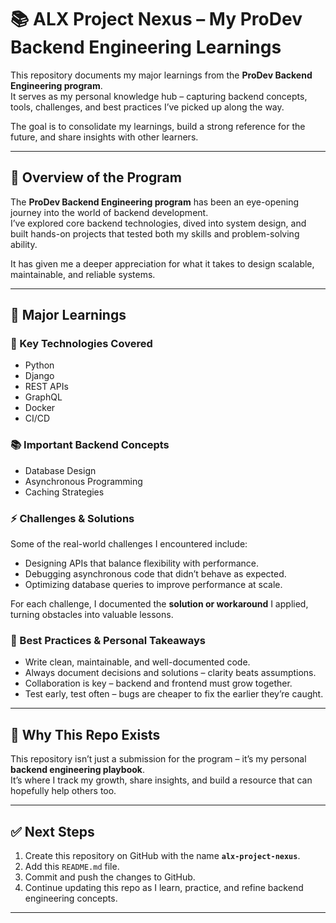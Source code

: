 # 📚 ALX Project Nexus – My ProDev Backend Engineering Learnings

This repository documents my major learnings from the **ProDev Backend Engineering program**.  
It serves as my personal knowledge hub – capturing backend concepts, tools, challenges, and best practices I’ve picked up along the way.  

The goal is to consolidate my learnings, build a strong reference for the future, and share insights with other learners.

---

## 📝 Overview of the Program

The **ProDev Backend Engineering program** has been an eye-opening journey into the world of backend development.  
I’ve explored core backend technologies, dived into system design, and built hands-on projects that tested both my skills and problem-solving ability.  

It has given me a deeper appreciation for what it takes to design scalable, maintainable, and reliable systems.

---

## 🚀 Major Learnings

### 🔑 Key Technologies Covered
- Python  
- Django  
- REST APIs  
- GraphQL  
- Docker  
- CI/CD  

### 📚 Important Backend Concepts
- Database Design  
- Asynchronous Programming  
- Caching Strategies  

### ⚡ Challenges & Solutions
Some of the real-world challenges I encountered include:  
- Designing APIs that balance flexibility with performance.  
- Debugging asynchronous code that didn’t behave as expected.  
- Optimizing database queries to improve performance at scale.  

For each challenge, I documented the **solution or workaround** I applied, turning obstacles into valuable lessons.

### 🌟 Best Practices & Personal Takeaways
- Write clean, maintainable, and well-documented code.  
- Always document decisions and solutions – clarity beats assumptions.  
- Collaboration is key – backend and frontend must grow together.  
- Test early, test often – bugs are cheaper to fix the earlier they’re caught.  

---

## 🤝 Why This Repo Exists
This repository isn’t just a submission for the program – it’s my personal **backend engineering playbook**.  
It’s where I track my growth, share insights, and build a resource that can hopefully help others too.  

---

## ✅ Next Steps
1. Create this repository on GitHub with the name **`alx-project-nexus`**.  
2. Add this `README.md` file.  
3. Commit and push the changes to GitHub.  
4. Continue updating this repo as I learn, practice, and refine backend engineering concepts.  

---

